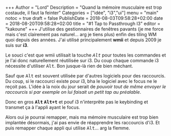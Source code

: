 +++
Author = "Lord"
Description = "Quand la mémoire musculaire est trop costaude, il faut la feinter"
Categories = ["idée", "i3","ui"]
menu = "main"
notoc = true
draft = false
PublishDate = 2018-08-03T09:58:28+02:00
date = 2018-08-20T09:58:28+02:00
title = "#1 Tap to Passthrough I3"
editor = "kakoune"
+++
J'utilise des gestionnaires de fenêtres pavants (je me force mais c'est clairement pas naturel… arg je tiens plus) enfin des tiling WM quoi depuis des années.
J'ai utilisé principalement **wmii** et depuis 2009 je suis sur **i3**.

Le souci c'est que wmii utilisait la touche *<samp>Alt</samp>* pour toutes les commandes et je l'ai donc naturellement réutilisée sur i3.
Du coup chaque commande i3 nécessite d'utiliser <samp>Alt</samp>.
Bon jusque-là rien de bien méchant.

Sauf que <samp>Alt</samp> est souvent utilisée par d'autres logiciels pour des raccourcis.
Du coup, si le raccourci existe pour i3, bha le logiciel avec le focus ne le reçoit pas.
L'idée à la noix du jour serait de *pouvoir tout de même envoyer le raccourcis si par exemple on lui faisait un petit tap au préalable*.

Donc en gros **<samp>Alt</samp> <samp>Alt+t</samp>** et pouf i3 n'interprête pas le keybinding et transmet ça à l'appli ayant le focus.

Alors oui je pourrai remapper, mais ma mémoire musculaire est trop bien implantée désormais, j'ai pas envie de réapprendre les raccourcis d'i3.
Et puis remapper chaque appli qui utilise <samp>Alt</samp>… arg la flemme.

